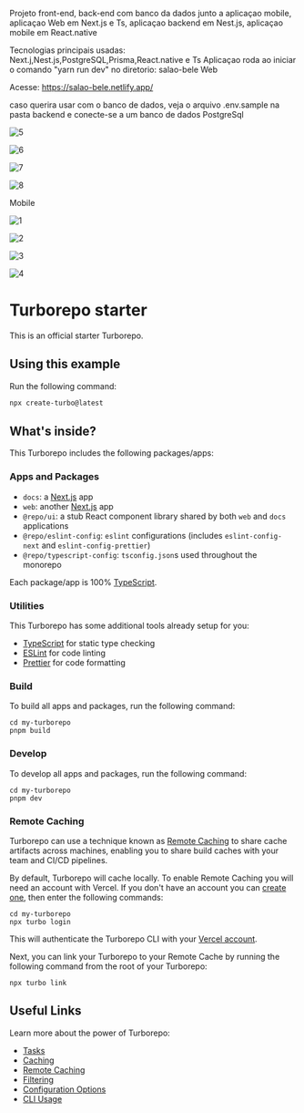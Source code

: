 Projeto front-end, back-end com banco da dados junto a aplicaçao mobile, aplicaçao Web em Next.js e Ts, aplicaçao backend em Nest.js, aplicaçao mobile em React.native 

Tecnologias principais usadas:  Next.j,Nest.js,PostgreSQL,Prisma,React.native e Ts
Aplicaçao roda ao iniciar o comando "yarn run dev" no diretorio: salao-bele
Web

Acesse: https://salao-bele.netlify.app/

caso querira usar com o banco de dados, veja o arquivo .env.sample na pasta backend e conecte-se a um banco de dados PostgreSql

![5](https://github.com/user-attachments/assets/dc5fcd9c-808c-46a8-a1c5-cdf505d8e042)

![6](https://github.com/user-attachments/assets/3813dfde-76d7-4c25-b3c2-26489dcf52c0)

![7](https://github.com/user-attachments/assets/cd88c2e7-e889-4b03-b7d5-279680ac6f07)

![8](https://github.com/user-attachments/assets/14540175-da51-469d-8b58-0c96e277aeac)

Mobile

![1](https://github.com/user-attachments/assets/cc2a4f3b-9e45-4765-b1d9-135198d32ef5)

![2](https://github.com/user-attachments/assets/2cea9a5a-3167-4a50-9df4-7cf9841c5afd)

![3](https://github.com/user-attachments/assets/5aa5be83-dc66-44df-a524-ee5564eb3bcb)

![4](https://github.com/user-attachments/assets/404543a4-1488-4b60-a6cc-1dfb6b82c906)



# Turborepo starter

This is an official starter Turborepo.

## Using this example

Run the following command:

```sh
npx create-turbo@latest
```

## What's inside?

This Turborepo includes the following packages/apps:

### Apps and Packages

- `docs`: a [Next.js](https://nextjs.org/) app
- `web`: another [Next.js](https://nextjs.org/) app
- `@repo/ui`: a stub React component library shared by both `web` and `docs` applications
- `@repo/eslint-config`: `eslint` configurations (includes `eslint-config-next` and `eslint-config-prettier`)
- `@repo/typescript-config`: `tsconfig.json`s used throughout the monorepo

Each package/app is 100% [TypeScript](https://www.typescriptlang.org/).

### Utilities

This Turborepo has some additional tools already setup for you:

- [TypeScript](https://www.typescriptlang.org/) for static type checking
- [ESLint](https://eslint.org/) for code linting
- [Prettier](https://prettier.io) for code formatting

### Build

To build all apps and packages, run the following command:

```
cd my-turborepo
pnpm build
```

### Develop

To develop all apps and packages, run the following command:

```
cd my-turborepo
pnpm dev
```

### Remote Caching

Turborepo can use a technique known as [Remote Caching](https://turbo.build/repo/docs/core-concepts/remote-caching) to share cache artifacts across machines, enabling you to share build caches with your team and CI/CD pipelines.

By default, Turborepo will cache locally. To enable Remote Caching you will need an account with Vercel. If you don't have an account you can [create one](https://vercel.com/signup), then enter the following commands:

```
cd my-turborepo
npx turbo login
```

This will authenticate the Turborepo CLI with your [Vercel account](https://vercel.com/docs/concepts/personal-accounts/overview).

Next, you can link your Turborepo to your Remote Cache by running the following command from the root of your Turborepo:

```
npx turbo link
```

## Useful Links

Learn more about the power of Turborepo:

- [Tasks](https://turbo.build/repo/docs/core-concepts/monorepos/running-tasks)
- [Caching](https://turbo.build/repo/docs/core-concepts/caching)
- [Remote Caching](https://turbo.build/repo/docs/core-concepts/remote-caching)
- [Filtering](https://turbo.build/repo/docs/core-concepts/monorepos/filtering)
- [Configuration Options](https://turbo.build/repo/docs/reference/configuration)
- [CLI Usage](https://turbo.build/repo/docs/reference/command-line-reference)
